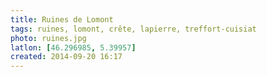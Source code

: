 ```yaml
---
title: Ruines de Lomont
tags: ruines, lomont, crête, lapierre, treffort-cuisiat
photo: ruines.jpg
latlon: [46.296985, 5.39957]
created: 2014-09-20 16:17
---
```

